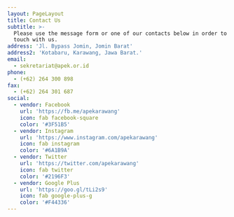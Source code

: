 ```yaml
---
layout: PageLayout
title: Contact Us
subtitle: >-
  Please use the message form or one of our contacts below in order to get in
  touch with us.
address: 'Jl. Bypass Jomin, Jomin Barat'
address2: 'Kotabaru, Karawang, Jawa Barat.'
email:
  - sekretariat@apek.or.id
phone:
  - (+62) 264 300 898
fax:
  - (+62) 264 301 687
social:
  - vendor: Facebook
    url: 'https://fb.me/apekarawang'
    icon: fab facebook-square
    color: '#3F51B5'
  - vendor: Instagram
    url: 'https://www.instagram.com/apekarawang'
    icon: fab instagram
    color: '#6A1B9A'
  - vendor: Twitter
    url: 'https://twitter.com/apekarawang'
    icon: fab twitter
    color: '#2196F3'
  - vendor: Google Plus
    url: 'https://goo.gl/tLi2s9'
    icon: fab google-plus-g
    color: '#F44336'
---
```

<ContactPage />